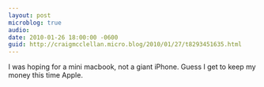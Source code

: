 ```yaml
---
layout: post
microblog: true
audio: 
date: 2010-01-26 18:00:00 -0600
guid: http://craigmcclellan.micro.blog/2010/01/27/t8293451635.html
---
```

I was hoping for a mini macbook, not a giant iPhone.  Guess I get to keep my money this time Apple.
